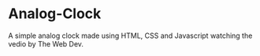 # Analog-Clock
A simple analog clock made using HTML, CSS and Javascript watching the vedio by The Web Dev.

